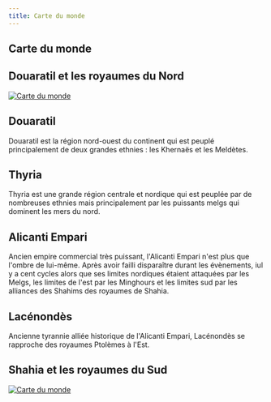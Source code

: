 ```yaml
---
title: Carte du monde
---
```


## Carte du monde

## Douaratil et les royaumes du Nord

[![Carte du monde](/cartedumondeminiature.png)](https://www.douaratil.fr/cartes/cartedumonde.jpg)

## Douaratil
Douaratil est la région nord-ouest du continent qui est peuplé principalement de deux grandes ethnies : les Khernaës et les Meldètes.  

## Thyria  
Thyria est une grande région centrale et nordique qui est peuplée par de nombreuses ethnies mais principalement par les puissants melgs qui dominent les mers du nord.  

## Alicanti Empari
Ancien empire commercial très puissant, l'Alicanti Empari n'est plus que l'ombre de lui-même. Après avoir failli disparaître durant les évènements, iul y a cent cycles alors que ses limites nordiques étaient attaquées par les Melgs, les limites de l'est par les Minghours et les limites sud par les alliances des Shahims des royaumes de Shahia.  

## Lacénondès  
Ancienne tyrannie alliée historique de l'Alicanti Empari, Lacénondès se rapproche des royaumes Ptolèmes à l'Est.

## Shahia et les royaumes du Sud  

[![Carte du monde](/cartedeshahia.png)](https://www.douaratil.fr/cartes/cartedeshahia.jpg)
